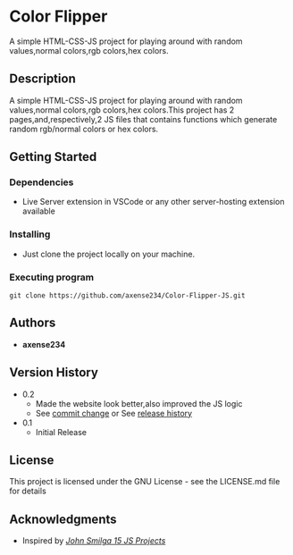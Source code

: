# **Color Flipper**

A simple HTML-CSS-JS project for playing around with random values,normal colors,rgb colors,hex colors.

## **Description**

A simple HTML-CSS-JS project for playing around with random values,normal colors,rgb colors,hex colors.This project has 2 pages,and,respectively,2 JS files that contains functions which generate random rgb/normal colors or hex colors.

## **Getting Started**

### Dependencies

- Live Server extension in VSCode or any other server-hosting extension available

### Installing

- Just clone the project locally on your machine.

### Executing program

```
git clone https://github.com/axense234/Color-Flipper-JS.git
```

## **Authors**

- **axense234**

## **Version History**

- 0.2
  - Made the website look better,also improved the JS logic
  - See [commit change](https://github.com/axense234/Color-Flipper-JS/commits/master) or See [release history](https://github.com/axense234/Color-Flipper-JS/releases)
- 0.1
  - Initial Release

## **License**

This project is licensed under the GNU License - see the LICENSE.md file for details

## **Acknowledgments**

- Inspired by [_John Smilga 15 JS Projects_](https://www.youtube.com/watch?v=3PHXvlpOkf4&t=19s)
